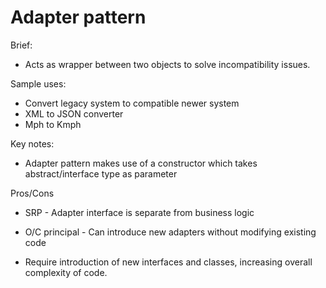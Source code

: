 # Adapter pattern

Brief:
- Acts as wrapper between two objects to solve incompatibility issues.

Sample uses:
- Convert legacy system to compatible newer system
- XML to JSON converter
- Mph to Kmph

Key notes:
- Adapter pattern makes use of a constructor which takes abstract/interface type as parameter

Pros/Cons
* SRP - Adapter interface is separate from business logic 
+ O/C principal - Can introduce new adapters without modifying existing code

- Require introduction of new interfaces and classes, increasing overall complexity of code.